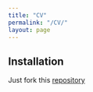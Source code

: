 ```yaml
---
title: "CV"
permalink: "/CV/"
layout: page
---
```


## Installation

Just fork this [repository]({{site.url}}/assets/CV_JXing.pdf) 

